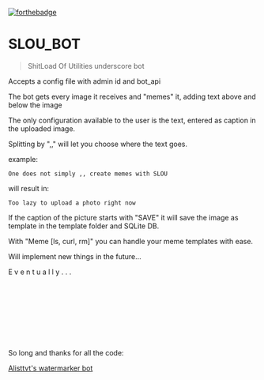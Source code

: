 
[![forthebadge](https://forthebadge.com/images/badges/you-didnt-ask-for-this.svg)](https://forthebadge.com)

# SLOU_BOT


>ShitLoad Of Utilities underscore bot


Accepts a config file with admin id and bot_api

The bot gets every image it receives and "memes" it, adding text above and below the image

The only configuration available to the user is the text, entered as caption in the uploaded image.

Splitting by ",," will let you choose where the text goes.

example:
    
    One does not simply ,, create memes with SLOU

will result in:

    Too lazy to upload a photo right now

If the caption of the picture starts with "SAVE" it will save the image as template in the template folder and SQLite DB.

With "Meme [ls, curl, rm]" you can handle your meme templates with ease.
 

Will implement new things in the future...

E
v
e
n
t
u
a
l
l
y
.
.
.


<br><br><br><br><br><br><br>

So long and thanks for all the code:

[Alisttvt's watermarker bot](https://github.com/alistvt/watermarker-bot)


